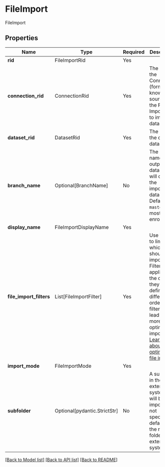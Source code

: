 # FileImport

FileImport

## Properties
| Name | Type | Required | Description |
| ------------ | ------------- | ------------- | ------------- |
**rid** | FileImportRid | Yes |  |
**connection_rid** | ConnectionRid | Yes | The RID of the Connection (formerly known as a source) that the File Import uses to import data. |
**dataset_rid** | DatasetRid | Yes | The RID of the output dataset. |
**branch_name** | Optional[BranchName] | No | The branch name in the output dataset that will contain the imported data. Defaults to `master` for most enrollments. |
**display_name** | FileImportDisplayName | Yes |  |
**file_import_filters** | List[FileImportFilter] | Yes | Use filters to limit which files should be imported. Filters are applied in the order they are defined. A different ordering of filters may lead to a more optimized import. [Learn more about optimizing file imports.](/docs/foundry/data-connection/file-based-syncs/#optimize-file-based-syncs) |
**import_mode** | FileImportMode | Yes |  |
**subfolder** | Optional[pydantic.StrictStr] | No | A subfolder in the external system that will be imported. If not specified, defaults to the root folder of the external system. |


[[Back to Model list]](../../../../README.md#models-v2-link) [[Back to API list]](../../../../README.md#apis-v2-link) [[Back to README]](../../../../README.md)
